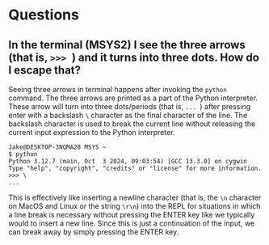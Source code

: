 
# Questions

## In the terminal (MSYS2) I see the three arrows (that is, `>>> `) and it turns into three dots. How do I escape that?

Seeing three arrows in terminal happens after invoking the `python` command. The three arrows are printed as a part of the Python interpreter. These arrow will turn into three dots/periods (that is, `... `) after pressing enter with a backslash `\` character as the final character of the line. The backslash character is used to break the current line without releasing the current input expression to the Python interpreter.

```shell
Jake@DESKTOP-3NQMA28 MSYS ~
$ python
Python 3.12.7 (main, Oct  3 2024, 09:03:54) [GCC 13.3.0] on cygwin
Type "help", "copyright", "credits" or "license" for more information.
>>> \
...
```

This is effectively like inserting a newline character (that is, the `\n` character on MacOS and Linux or the string `\r\n`) into the REPL for situations in which a line break is necessary without pressing the ENTER key like we typically would to insert a new line. Since this is just a continuation of the input, we can break away by simply pressing the ENTER key.
